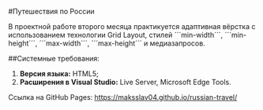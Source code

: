 #Путешествия по России  

В проектной работе второго месяца практикуется адаптивная вёрстка с использованием технологии Grid Layout, стилей ´´´min-width´´´, ´´´min-height´´´, ´´´max-width´´´, ´´´max-height´´´ и медиазапросов. 

##Системные требования:
1. **Версия языка:** HTML5;
2. **Расширения в Visual Studio:** Live Server, Microsoft Edge Tools.

Ссылка на GitHub Pages: https://maksslav04.github.io/russian-travel/